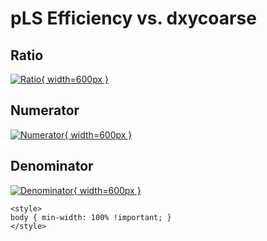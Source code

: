 # pLS Efficiency vs. dxycoarse

## Ratio

[![Ratio](../mtv/var/pLS_eff_dxycoarse.png){ width=600px }](../mtv/var/pLS_eff_dxycoarse.pdf)

## Numerator

[![Numerator](../mtv/num/pLS_eff_dxycoarse_num.png){ width=600px }](../mtv/num/pLS_eff_dxycoarse_num.pdf)

## Denominator

[![Denominator](../mtv/den/pLS_eff_dxycoarse_den.png){ width=600px }](../mtv/den/pLS_eff_dxycoarse_den.pdf)


``` {=html}
<style>
body { min-width: 100% !important; }
</style>
```
